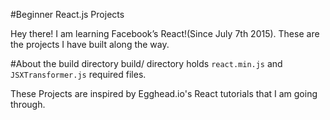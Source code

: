 #Beginner React.js Projects

Hey  there! I am learning Facebook’s React!(Since July 7th 2015). These are the projects I have built along the way. 

#About the build directory
build/ directory holds `react.min.js` and `JSXTransformer.js` required files.

These Projects are inspired by Egghead.io's React tutorials that I am going through. 
